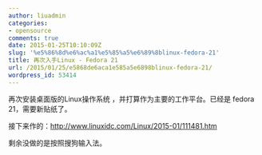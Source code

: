 ```yaml
---
author: liuadmin
categories:
- opensource
comments: true
date: 2015-01-25T10:10:09Z
slug: '%e5%86%8d%e6%ac%a1%e5%85%a5%e6%89%8blinux-fedora-21'
title: 再次入手Linux - Fedora 21
url: /2015/01/25/e5868de6aca1e585a5e6898blinux-fedora-21/
wordpress_id: 53414
---
```


再次安装桌面版的Linux操作系统 ，并打算作为主要的工作平台。已经是 fedora 21，需要新贴纸了。

接下来作的：http://www.linuxidc.com/Linux/2015-01/111481.htm

剩余没做的是按照搜狗输入法。
